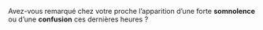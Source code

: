 Avez-vous remarqué chez votre proche l’apparition d’une forte **somnolence** ou d’une **confusion** ces dernières heures ?